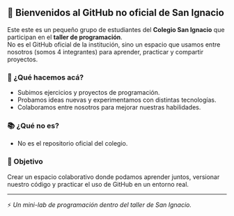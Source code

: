 ## 👋 Bienvenidos al GitHub no oficial de San Ignacio

Este este es un pequeño grupo de estudiantes del **Colegio San Ignacio** que participan en el **taller de programación**.  
No es el GitHub oficial de la institución, sino un espacio que usamos entre nosotros (somos 4 integrantes) para aprender, practicar y compartir proyectos.

### 🚀 ¿Qué hacemos acá?
- Subimos ejercicios y proyectos de programación.
- Probamos ideas nuevas y experimentamos con distintas tecnologías.
- Colaboramos entre nosotros para mejorar nuestras habilidades.

### 📚 ¿Qué no es?
- No es el repositorio oficial del colegio.

### 🌱 Objetivo
Crear un espacio colaborativo donde podamos aprender juntos, versionar nuestro código y practicar el uso de GitHub en un entorno real.

---

⚡ *Un mini-lab de programación dentro del taller de San Ignacio.*
